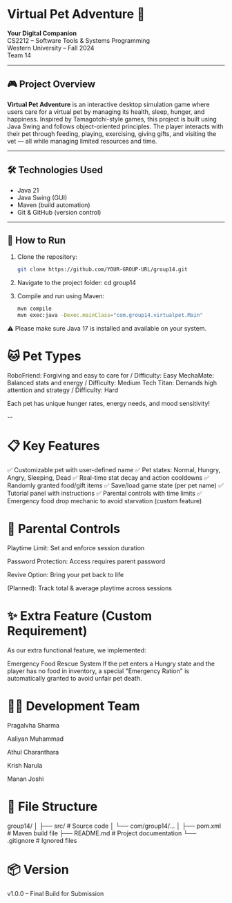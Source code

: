 # Virtual Pet Adventure 🐾
**Your Digital Companion**  
CS2212 – Software Tools & Systems Programming  
Western University – Fall 2024  
Team 14

---

## 🎮 Project Overview

**Virtual Pet Adventure** is an interactive desktop simulation game where users care for a virtual pet by managing its health, sleep, hunger, and happiness. Inspired by Tamagotchi-style games, this project is built using Java Swing and follows object-oriented principles. The player interacts with their pet through feeding, playing, exercising, giving gifts, and visiting the vet — all while managing limited resources and time.

---

## 🛠️ Technologies Used

- Java 21  
- Java Swing (GUI)  
- Maven (build automation)  
- Git & GitHub (version control)

---

## 🚀 How to Run

1. Clone the repository:
   ```bash
   git clone https://github.com/YOUR-GROUP-URL/group14.git

2. Navigate to the project folder:
cd group14

3. Compile and run using Maven:
   ```bash
   mvn compile
   mvn exec:java -Dexec.mainClass="com.group14.virtualpet.Main"
   ```

⚠️ Please make sure Java 17 is installed and available on your system.

# 🐱 Pet Types
RoboFriend: Forgiving and easy to care for / Difficulty: Easy
MechaMate: Balanced stats and energy / Difficulty: Medium
Tech Titan: Demands high attention and strategy / Difficulty: Hard

Each pet has unique hunger rates, energy needs, and mood sensitivity!

-- 

# 📋 Key Features
✅ Customizable pet with user-defined name
✅ Pet states: Normal, Hungry, Angry, Sleeping, Dead
✅ Real-time stat decay and action cooldowns
✅ Randomly granted food/gift items
✅ Save/load game state (per pet name)
✅ Tutorial panel with instructions
✅ Parental controls with time limits
✅ Emergency food drop mechanic to avoid starvation (custom feature)

# 🔐 Parental Controls
Playtime Limit: Set and enforce session duration

Password Protection: Access requires parent password

Revive Option: Bring your pet back to life

(Planned): Track total & average playtime across sessions

# ✨ Extra Feature (Custom Requirement)
As our extra functional feature, we implemented:

Emergency Food Rescue System
If the pet enters a Hungry state and the player has no food in inventory, a special "Emergency Ration" is automatically granted to avoid unfair pet death.

# 🧑‍💻 Development Team

Pragalvha Sharma

Aaliyan Muhammad

Athul Charanthara

Krish Narula

Manan Joshi

# 📁 File Structure
group14/
│
├── src/                     # Source code
│   └── com/group14/...
│
├── pom.xml                  # Maven build file
├── README.md                # Project documentation
└── .gitignore               # Ignored files

# 📦 Version
v1.0.0 – Final Build for Submission
